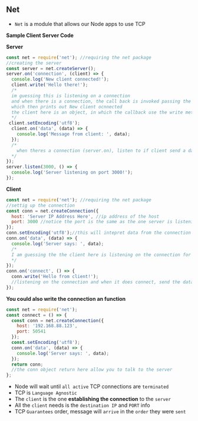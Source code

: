 ## Net
* `Net` is a module that allows our Node apps to use TCP
  
**Sample Client Server Code**

**Server**
``` js
const net = require('net'); //requiring the net package
//creating the server
const server = net.createServer();
server.on('connection', (client) => {
  console.log('New client connected!');
  client.write('Hello there!');
  /*
  im guessing this is listening on a connection
  and when there is a connection, the call back is invoked passing the client as the parameter
  which then prints out New client ocnnected
  the client here is an object, in which the callback use the write method to pass the Hello there to the client
  */
 client.setEncoding('utf8');
  client.on('data', (data) => {
    console.log('Message from client: ', data);
  });
  /*
    when theres a connection (server.on), listen to if client send a data, and if it does, call back is invoked resulting in console.log
  */
});
server.listen(3000, () => {
  console.log('Server listening on port 3000!');
});
```
**Client**
``` js
const net = require('net'); //requiring the net package
//settig up the connection
const conn = net.createConnection({
  host: 'Server IP Address Here', //ip address of the host
  port: 3000 //notice the port is the same as the one server is listening to
});
conn.setEncoding('utf8');//this will intepret data from the connection it is getting (server) as text instead of char code
conn.on('data', (data) => {
  console.log('Server says: ', data);
  /*
  I am guessing the the client here is listening on the connection for incoming data, and when it does receive incoming data it invokes the callback and console.log the data
  */
});
conn.on('connect', () => {
  conn.write('Hello from client!');
  //listening on the connection and when it does connect, send the data hello from client to the connection (being the server)
});
```
**You could also write the connection an function**
``` js 
const net = require('net');
const connect = () => {
  const conn = net.createConnection({
    host: '192.168.88.123',
    port: 50541
  });
  const.setEncoding('utf8');
  conn.on('data', (data) => {
    console.log('Server says: ', data);
  });
  return conn;
  //the conn object return here allow you to talk to the server
};
```
* Node will wait until `all active` TCP connections are `terminated`
* TCP is `Language Agnostic`
* The `client` is the one **establishing the connection** to the `server`
* All the `client` needs is the `destination IP` and `PORT` info
* TCP `Guarantees` order, message will `arrive` in the `order` they were `sent`